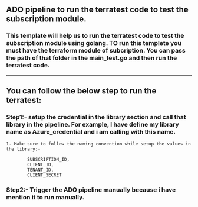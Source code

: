 ## ADO pipeline to run the terratest code to test the subscription module.

### This template will help us to run the terratest code to test the subscription module using golang. TO run this templete you must have the terraform module of subcription. You can pass the path of that folder in the main_test.go and then run the terratest code.
----------
## You can follow the below step to run the terratest:

### Step1:- setup the credential in the library section and call that library in the pipeline. For example, I have define my library name as Azure_credential and i am calling with this name.

    1. Make sure to follow the naming convention while setup the values in the library:-

            SUBSCRIPTION_ID,
            CLIENT_ID,
            TENANT_ID,
            CLIENT_SECRET


### Step2:- Trigger the ADO pipeline manually because i have mention it to run manually.